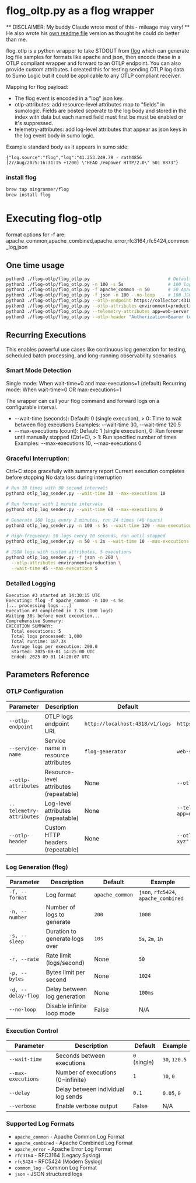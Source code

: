 # flog_oltp.py as a flog wrapper

** DISCLAIMER: My buddy Claude wrote most of this - mileage may vary! **
He also wrote his [own readme file](readme.claudes.version.md) version as thought he could do better than me.

flog_otlp is a python wrapper to take STDOUT from [flog](https://github.com/mingrammer/flog) which can generate log file samples for formats like apache and json, then encode these in a OTLP compliant wrapper and forward to an OTLP endpoint. You can also provide custom attributes. I created this for testing sending OTLP log data to Sumo Logic but it could be applicable to any OTLP compliant receiver.

Mapping for flog payload:
- The flog event is encoded in a "log" json key.
- otlp-attributes: add resource-level attributes map to "fields" in sumologic. Fields are posted seperate to the log body and stored in the index with data but each named field must first be must be enabled or it's suppressed.
- telemetry-attributes: add log-level attributes that appear as json keys in the log event body in sumo logic.

Example standard body as it appears in sumo side:

```
{"log.source":"flog","log":"41.253.249.79 - rath4856 [27/Aug/2025:16:31:15 +1200] \"HEAD /empower HTTP/2.0\" 501 8873"}
```

### install flog

```bash
brew tap mingrammer/flog
brew install flog
```

# Executing flog-otlp
format options for -f are: apache_common,apache_combined,apache_error,rfc3164,rfc5424,common_log,json

## One time usage

```bash
python3 ./flog-otlp/flog_otlp.py                              # Default: 200 logs over 10 seconds
python3 ./flog-otlp/flog_otlp.py -n 100 -s 5s                 # 100 logs over 5 seconds  
python3 ./flog-otlp/flog_otlp.py -f apache_common -n 50       # 50 Apache common format logs
python3 ./flog-otlp/flog_otlp.py -f json -n 100 --no-loop     # 100 JSON logs, no infinite loop
python3 ./flog-otlp/flog_otlp.py --otlp-endpoint https://collector:4318/v1/logs  # Custom endpoint
python3 ./flog-otlp/flog_otlp.py --otlp-attributes environment=production --otlp-attributes region=us-east-1
python3 ./flog-otlp/flog_otlp.py --telemetry-attributes app=web-server --telemetry-attributes debug=true
python3 ./flog-otlp/flog_otlp.py --otlp-header "Authorization=Bearer token123" --otlp-header "X-Custom=value"
```

## Recurring Executions
This enables powerful use cases like continuous log generation for testing, scheduled batch processing, and long-running observability scenarios

### Smart Mode Detection
Single mode: When wait-time=0 and max-executions=1 (default)
Recurring mode: When wait-time>0 OR max-executions=1

The wrapper can call your flog command and forward logs on a configurable interval.

- --wait-time (seconds): Default: 0 (single execution),  > 0: Time to wait between flog executions
Examples: --wait-time 30, --wait-time 120.5
- --max-executions (count): Default: 1 (single execution), 0: Run forever until manually stopped (Ctrl+C), > 1: Run specified number of times
Examples: --max-executions 10, --max-executions 0

### Graceful Interruption:
Ctrl+C stops gracefully with summary report
Current execution completes before stopping
No data loss during interruption

```bash
# Run 10 times with 30 second intervals
python3 otlp_log_sender.py --wait-time 30 --max-executions 10

# Run forever with 1 minute intervals  
python3 otlp_log_sender.py --wait-time 60 --max-executions 0

# Generate 100 logs every 2 minutes, run 24 times (48 hours)
python3 otlp_log_sender.py -n 100 -s 5s --wait-time 120 --max-executions 24

# High-frequency: 50 logs every 10 seconds, run until stopped
python3 otlp_log_sender.py -n 50 -s 2s --wait-time 10 --max-executions 0

# JSON logs with custom attributes, 5 executions
python3 otlp_log_sender.py -f json -n 200 \
  --otlp-attributes environment=production \
  --wait-time 45 --max-executions 5

```

### Detailed Logging

```
Execution #3 started at 14:30:15 UTC
Executing: flog -f apache_common -n 100 -s 5s
[... processing logs ...]
Execution #3 completed in 7.2s (100 logs)
Waiting 30s before next execution...
Comprehensive Summary:
EXECUTION SUMMARY:
  Total executions: 5
  Total logs processed: 1,000  
  Total runtime: 187.3s
  Average logs per execution: 200.0
  Started: 2025-09-01 14:25:00 UTC
  Ended: 2025-09-01 14:28:07 UTC
```

## Parameters Reference

### OTLP Configuration
| Parameter | Description | Default | Example |
|-----------|-------------|---------|---------|
| `--otlp-endpoint` | OTLP logs endpoint URL | `http://localhost:4318/v1/logs` | `https://collector:4318/v1/logs` |
| `--service-name` | Service name in resource attributes | `flog-generator` | `web-server` |
| `--otlp-attributes` | Resource-level attributes (repeatable) | None | `--otlp-attributes env=prod` |
| `--telemetry-attributes` | Log-level attributes (repeatable) | None | `--telemetry-attributes app=nginx` |
| `--otlp-header` | Custom HTTP headers (repeatable) | None | `--otlp-header "Auth=Bearer xyz"` |

### Log Generation (flog)
| Parameter | Description | Default | Example |
|-----------|-------------|---------|---------|
| `-f, --format` | Log format | `apache_common` | `json`, `rfc5424`, `apache_combined` |
| `-n, --number` | Number of logs to generate | `200` | `1000` |
| `-s, --sleep` | Duration to generate logs over | `10s` | `5s`, `2m`, `1h` |
| `-r, --rate` | Rate limit (logs/second) | None | `50` |
| `-p, --bytes` | Bytes limit per second | None | `1024` |
| `-d, --delay-flog` | Delay between log generation | None | `100ms` |
| `--no-loop` | Disable infinite loop mode | False | N/A |

### Execution Control
| Parameter | Description | Default | Example |
|-----------|-------------|---------|---------|
| `--wait-time` | Seconds between executions | `0` (single) | `30`, `120.5` |
| `--max-executions` | Number of executions (0=infinite) | `1` | `10`, `0` |
| `--delay` | Delay between individual log sends | `0.1` | `0.05`, `0` |
| `--verbose` | Enable verbose output | False | N/A |

### Supported Log Formats
- `apache_common` - Apache Common Log Format
- `apache_combined` - Apache Combined Log Format  
- `apache_error` - Apache Error Log Format
- `rfc3164` - RFC3164 (Legacy Syslog)
- `rfc5424` - RFC5424 (Modern Syslog)
- `common_log` - Common Log Format
- `json` - JSON structured logs